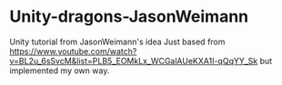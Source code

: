 # Unity-dragons-JasonWeimann
Unity tutorial from JasonWeimann's idea
Just based from https://www.youtube.com/watch?v=BL2u_6sSvcM&list=PLB5_EOMkLx_WCGalAUeKXA1I-qQqYY_Sk but implemented my own way.

